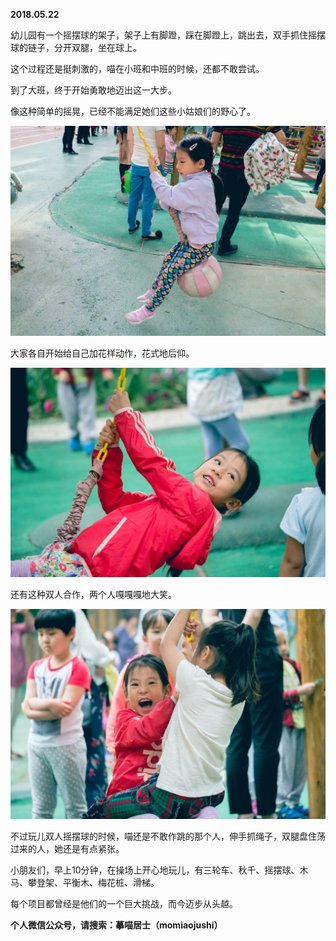 
          
            
**2018.05.22**

幼儿园有一个摇摆球的架子，架子上有脚蹬，踩在脚蹬上，跳出去，双手抓住摇摆球的链子，分开双腿，坐在球上。

这个过程还是挺刺激的，喵在小班和中班的时候，还都不敢尝试。

到了大班，终于开始勇敢地迈出这一大步。

像这种简单的摇晃，已经不能满足她们这些小姑娘们的野心了。




![](img/51001-3e0af45fd9d12135.jpg)




大家各自开始给自己加花样动作，花式地后仰。




![](img/51001-3d08ea6255538605.jpg)




还有这种双人合作，两个人嘎嘎嘎地大笑。




![](img/51001-23d8811336a7e47a.jpg)




不过玩儿双人摇摆球的时候，喵还是不敢作跳的那个人，伸手抓绳子，双腿盘住荡过来的人，她还是有点紧张。

小朋友们，早上10分钟，在操场上开心地玩儿，有三轮车、秋千、摇摆球、木马、攀登架、平衡木、梅花桩、滑梯。

每个项目都曾经是他们的一个巨大挑战，而今迈步从头越。


**个人微信公众号，请搜索：摹喵居士（momiaojushi）**

          
        